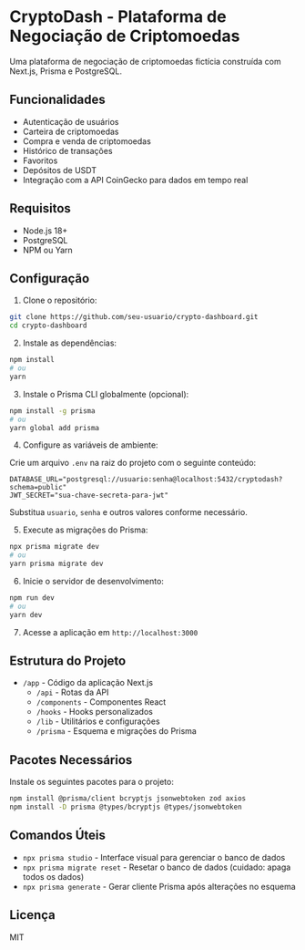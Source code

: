 # CryptoDash - Plataforma de Negociação de Criptomoedas

Uma plataforma de negociação de criptomoedas fictícia construída com Next.js, Prisma e PostgreSQL.

## Funcionalidades

- Autenticação de usuários
- Carteira de criptomoedas
- Compra e venda de criptomoedas
- Histórico de transações
- Favoritos
- Depósitos de USDT
- Integração com a API CoinGecko para dados em tempo real

## Requisitos

- Node.js 18+
- PostgreSQL
- NPM ou Yarn

## Configuração

1. Clone o repositório:

```bash
git clone https://github.com/seu-usuario/crypto-dashboard.git
cd crypto-dashboard
```

2. Instale as dependências:

```bash
npm install
# ou
yarn
```

3. Instale o Prisma CLI globalmente (opcional):

```bash
npm install -g prisma
# ou
yarn global add prisma
```

4. Configure as variáveis de ambiente:

Crie um arquivo `.env` na raiz do projeto com o seguinte conteúdo:

```
DATABASE_URL="postgresql://usuario:senha@localhost:5432/cryptodash?schema=public"
JWT_SECRET="sua-chave-secreta-para-jwt"
```

Substitua `usuario`, `senha` e outros valores conforme necessário.

5. Execute as migrações do Prisma:

```bash
npx prisma migrate dev
# ou
yarn prisma migrate dev
```

6. Inicie o servidor de desenvolvimento:

```bash
npm run dev
# ou
yarn dev
```

7. Acesse a aplicação em `http://localhost:3000`

## Estrutura do Projeto

- `/app` - Código da aplicação Next.js
  - `/api` - Rotas da API
  - `/components` - Componentes React
  - `/hooks` - Hooks personalizados
  - `/lib` - Utilitários e configurações
  - `/prisma` - Esquema e migrações do Prisma

## Pacotes Necessários

Instale os seguintes pacotes para o projeto:

```bash
npm install @prisma/client bcryptjs jsonwebtoken zod axios
npm install -D prisma @types/bcryptjs @types/jsonwebtoken
```

## Comandos Úteis

- `npx prisma studio` - Interface visual para gerenciar o banco de dados
- `npx prisma migrate reset` - Resetar o banco de dados (cuidado: apaga todos os dados)
- `npx prisma generate` - Gerar cliente Prisma após alterações no esquema

## Licença

MIT
